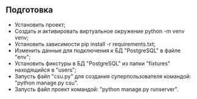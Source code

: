 ## Подготовка

- Установить проект;
- Создать и активировать виртуальное окружение python -m venv venv;
- Установить зависимости pip install -r requirements.txt;
- Изменить данные для подключения к БД "PostgreSQL" в файле "env";
- Установить фикстуры в БД "PostgreSQL" из папки "fixtures" находящийся в "users";
- Запусть файл "csu.py" для создания суперпользователя командой: "python manage.py csu".
- Запусть файл проект командой: "python manage.py runserver".